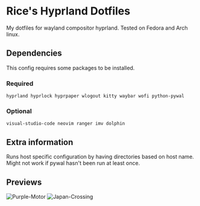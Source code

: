 # Rice's Hyprland Dotfiles
My dotfiles for wayland compositor hyprland. Tested on Fedora and Arch linux.

## Dependencies
This config requires some packages to be installed.

### Required
```
hyprland hyprlock hyprpaper wlogout kitty waybar wofi python-pywal
```

### Optional
```
visual-studio-code neovim ranger imv dolphin
```

## Extra information
Runs host specific configuration by having directories based on host name.
Might not work if pywal hasn't been run at least once.

## Previews
![Purple-Motor](https://i.imgur.com/YcwvXtJ.png)
![Japan-Crossing](https://i.imgur.com/geKzA8f.png)
